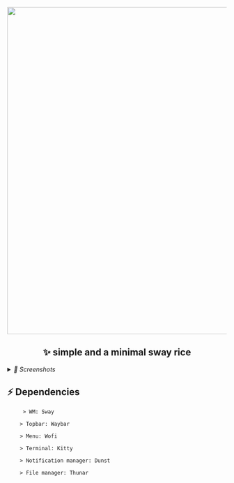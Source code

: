 <p align="center">
    <img width="750" src="https://github.com/laggy-tux/sway-Dots/assets/85402808/540ea4f1-cf41-4172-8f0e-ba95033973df" 
</p>   

<h2 align="center">✨ simple and a minimal sway rice</h1>

<details>
<summary><i>
📸 Screenshots
</i></summary>
<img src="https://github.com/laggy-tux/sway-Dots/assets/85402808/e2624dbf-b828-41e4-811c-af7d4ae7185c">

<img src="https://github.com/laggy-tux/sway-Dots/assets/85402808/a83190d9-ffb3-4c06-b772-0c30961841c4">

<img src="https://github.com/laggy-tux/sway-Dots/assets/85402808/8b0749c6-0c57-42d4-a09c-c78faab726bf">

</details>

## ⚡ Dependencies

```
     > WM: Sway
    
    > Topbar: Waybar
    
    > Menu: Wofi

    > Terminal: Kitty

    > Notification manager: Dunst

    > File manager: Thunar
```

